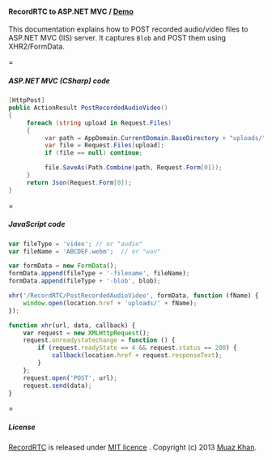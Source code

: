 #### RecordRTC to ASP.NET MVC / [Demo](https://www.webrtc-experiment.com/RecordRTC/RecordRTC-to-ASPNETMVC/)

This documentation explains how to POST recorded audio/video files to ASP.NET MVC (IIS) server. It captures `Blob` and POST them using XHR2/FormData.

=

##### ASP.NET MVC (CSharp) code

```csharp
[HttpPost]
public ActionResult PostRecordedAudioVideo()
{
     foreach (string upload in Request.Files)
     {
          var path = AppDomain.CurrentDomain.BaseDirectory + "uploads/";
          var file = Request.Files[upload];
          if (file == null) continue;

          file.SaveAs(Path.Combine(path, Request.Form[0]));
     }
     return Json(Request.Form[0]);
}
```

=

##### JavaScript code

```javascript
var fileType = 'video'; // or "audio"
var fileName = 'ABCDEF.webm';  // or "wav"

var formData = new FormData();
formData.append(fileType + '-filename', fileName);
formData.append(fileType + '-blob', blob);

xhr('/RecordRTC/PostRecordedAudioVideo', formData, function (fName) {
    window.open(location.href + 'uploads/' + fName);
});

function xhr(url, data, callback) {
    var request = new XMLHttpRequest();
    request.onreadystatechange = function () {
        if (request.readyState == 4 && request.status == 200) {
            callback(location.href + request.responseText);
        }
    };
    request.open('POST', url);
    request.send(data);
}
```

=

##### License

[RecordRTC](https://github.com/muaz-khan/WebRTC-Experiment/tree/master/RecordRTC) is released under [MIT licence](https://www.webrtc-experiment.com/licence/) . Copyright (c) 2013 [Muaz Khan](https://plus.google.com/100325991024054712503).
